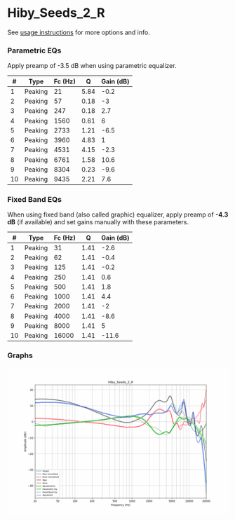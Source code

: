 # Hiby_Seeds_2_R
See [usage instructions](https://github.com/jaakkopasanen/AutoEq#usage) for more options and info.

### Parametric EQs
Apply preamp of -3.5 dB when using parametric equalizer.

|   # | Type    |   Fc (Hz) |    Q |   Gain (dB) |
|-----|---------|-----------|------|-------------|
|   1 | Peaking |        21 | 5.84 |        -0.2 |
|   2 | Peaking |        57 | 0.18 |        -3   |
|   3 | Peaking |       247 | 0.18 |         2.7 |
|   4 | Peaking |      1560 | 0.61 |         6   |
|   5 | Peaking |      2733 | 1.21 |        -6.5 |
|   6 | Peaking |      3960 | 4.83 |         1   |
|   7 | Peaking |      4531 | 4.15 |        -2.3 |
|   8 | Peaking |      6761 | 1.58 |        10.6 |
|   9 | Peaking |      8304 | 0.23 |        -9.6 |
|  10 | Peaking |      9435 | 2.21 |         7.6 |

### Fixed Band EQs
When using fixed band (also called graphic) equalizer, apply preamp of **-4.3 dB** (if available) and set gains manually with these parameters.

|   # | Type    |   Fc (Hz) |    Q |   Gain (dB) |
|-----|---------|-----------|------|-------------|
|   1 | Peaking |        31 | 1.41 |        -2.6 |
|   2 | Peaking |        62 | 1.41 |        -0.4 |
|   3 | Peaking |       125 | 1.41 |        -0.2 |
|   4 | Peaking |       250 | 1.41 |         0.6 |
|   5 | Peaking |       500 | 1.41 |         1.8 |
|   6 | Peaking |      1000 | 1.41 |         4.4 |
|   7 | Peaking |      2000 | 1.41 |        -2   |
|   8 | Peaking |      4000 | 1.41 |        -8.6 |
|   9 | Peaking |      8000 | 1.41 |         5   |
|  10 | Peaking |     16000 | 1.41 |       -11.6 |

### Graphs
![](./Hiby_Seeds_2_R.png)
